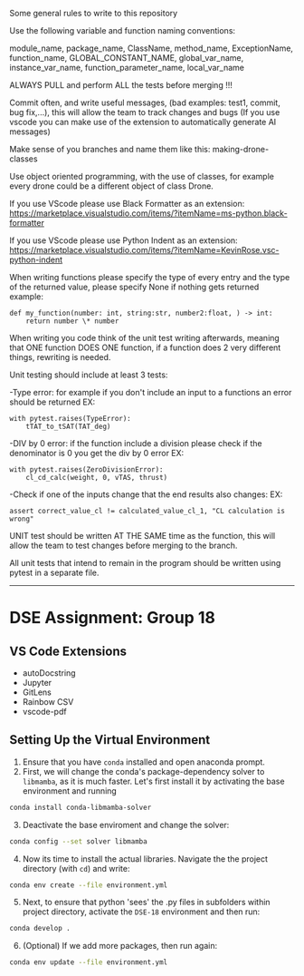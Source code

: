 Some general rules to write to this repository

Use the following variable and function naming conventions:

module_name, package_name, ClassName, method_name,
ExceptionName, function_name, GLOBAL_CONSTANT_NAME,
global_var_name, instance_var_name, function_parameter_name,
local_var_name

ALWAYS PULL and perform ALL the tests before merging !!!

Commit often, and write useful messages, (bad examples: test1, commit, bug fix,...), this will allow the team to track changes and bugs
(If you use vscode you can make use of the extension to automatically generate AI messages)

Make sense of you branches and name them like this: making-drone-classes

Use object oriented programming, with the use of classes, for example every drone could be a different object of class Drone.

If you use VScode please use Black Formatter as an extension: https://marketplace.visualstudio.com/items/?itemName=ms-python.black-formatter

If you use VScode please use Python Indent as an extension: https://marketplace.visualstudio.com/items/?itemName=KevinRose.vsc-python-indent

When writing functions please specify the type of every entry and the type of the returned value, please specify None if nothing gets returned
example:

    def my_function(number: int, string:str, number2:float, ) -> int:
        return number \* number

When writing you code think of the unit test writing afterwards, meaning that ONE function DOES ONE function,
if a function does 2 very different things, rewriting is needed.

Unit testing should include at least 3 tests:

-Type error: for example if you don't include an input to a functions an error should be returned
EX:

    with pytest.raises(TypeError):
        tTAT_to_tSAT(TAT_deg)

-DIV by 0 error: if the function include a division please check if the denominator is 0 you get the div by 0 error
EX:

    with pytest.raises(ZeroDivisionError):
        cl_cd_calc(weight, 0, vTAS, thrust)

-Check if one of the inputs change that the end results also changes:
EX:

    assert correct_value_cl != calculated_value_cl_1, "CL calculation is wrong"

UNIT test should be written AT THE SAME time as the function, this will allow the team to test changes before merging to the branch.

All unit tests that intend to remain in the program should be written using pytest in a separate file.


---------------------------------------------------

# DSE Assignment: Group 18

## VS Code Extensions
- autoDocstring
- Jupyter
- GitLens
- Rainbow CSV
- vscode-pdf


## Setting Up the Virtual Environment

1. Ensure that you have `conda` installed and open anaconda prompt.
2. First, we will change the conda's package-dependency solver to `libmamba`, as it is much faster. Let's first install it by activating the base environment and running
```bash
conda install conda-libmamba-solver
```
3. Deactivate the base enviroment and change the solver:
```bash
conda config --set solver libmamba
```
4. Now its time to install the actual libraries. Navigate the the project directory (with `cd`) and write:
```bash
conda env create --file environment.yml
```
5. Next, to ensure that python 'sees' the .py files in subfolders within project directory, activate the `DSE-18` environment and then run:
```bash
conda develop .
```
6. (Optional) If we add more packages, then run again:
```bash
conda env update --file environment.yml
```
